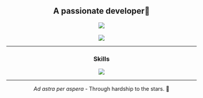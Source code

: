 <div align=center>
    <h2>A passionate developer🍯</h2>
    <img src="https://komarev.com/ghpvc/?username=hnypot&color=000000&label=Visitor+count">
</div>
<br>
<div align=center>
    <img src="https://streak-stats.demolab.com?user=hnypot&theme=dark&mode=weekly">
</div>
<hr>
<div align=center>
    <h3>Skills</h3>
    <img src="https://skillicons.dev/icons?i=html,css,javascript,astro,tailwind,php,java,rust&perline=8">
</div>
<hr>
<div align=center>
    <p><i>Ad astra per aspera</i> - Through hardship to the stars. 🌠</p>
</div>

